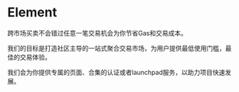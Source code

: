 # Element

跨市场买卖不会错过任意一笔交易机会为你节省Gas和交易成本。

我们的目标是打造社区主导的一站式聚合交易市场，为用户提供最低使用门槛，最佳的交易体验。

我们会为你提供专属的页面、合集的认证或者launchpad服务，以助力项目快速发展。
